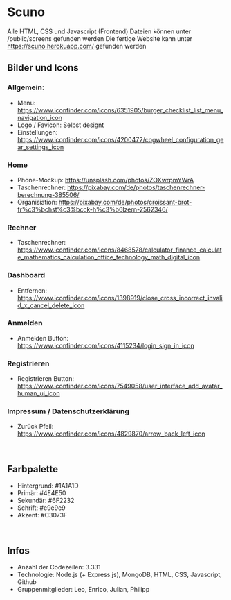 # Scuno
Alle HTML, CSS und Javascript (Frontend) Dateien können unter /public/screens gefunden werden
Die fertige Website kann unter https://scuno.herokuapp.com/ gefunden werden
<br>

## Bilder und Icons
### Allgemein:
- Menu: https://www.iconfinder.com/icons/6351905/burger_checklist_list_menu_navigation_icon
- Logo / Favicon: Selbst designt
- Einstellungen: https://www.iconfinder.com/icons/4200472/cogwheel_configuration_gear_settings_icon

### Home
- Phone-Mockup: https://unsplash.com/photos/ZOXwrpmYWrA
- Taschenrechner: https://pixabay.com/de/photos/taschenrechner-berechnung-385506/
- Organisiation: https://pixabay.com/de/photos/croissant-brot-fr%c3%bchst%c3%bcck-h%c3%b6lzern-2562346/

### Rechner 
- Taschenrechner: https://www.iconfinder.com/icons/8468578/calculator_finance_calculate_mathematics_calculation_office_technology_math_digital_icon

### Dashboard
- Entfernen: https://www.iconfinder.com/icons/1398919/close_cross_incorrect_invalid_x_cancel_delete_icon

### Anmelden
- Anmelden Button: https://www.iconfinder.com/icons/4115234/login_sign_in_icon

### Registrieren
- Registrieren Button: https://www.iconfinder.com/icons/7549058/user_interface_add_avatar_human_ui_icon

### Impressum / Datenschutzerklärung
- Zurück Pfeil: https://www.iconfinder.com/icons/4829870/arrow_back_left_icon

<br>

## Farbpalette
-   Hintergrund:  #1A1A1D
-   Primär:  #4E4E50
-   Sekundär:  #6F2232
-   Schrift:  #e9e9e9
-   Akzent:  #C3073F

<br>

## Infos
- Anzahl der Codezeilen: 3.331
- Technologie: Node.js (+ Express.js), MongoDB, HTML, CSS, Javascript, Github
- Gruppenmitglieder: Leo, Enrico, Julian, Philipp